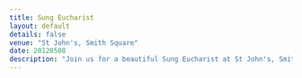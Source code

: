 ```yaml
---
title: Sung Eucharist
layout: default
details: false
venue: "St John's, Smith Square"
date: 20120508
description: "Join us for a beautiful Sung Eucharist at St John's, Smith Square on May 8, 2012. Experience inspiring choral music in a stunning historic venue."
---
```

